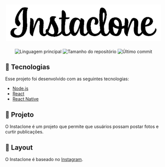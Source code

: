 <h1 align="center">
<img alt="Instaclone" width="500px"
src="https://github.com/lucasquitan/instaclone/blob/master/frontend/src/assets/gitlogo.png?raw=true">
</h1>

<p align="center">
<img alt="Linguagem principal" src="https://img.shields.io/github/languages/top/lucasquitan/instaclone">
<img alt="Tamanho do repositório"
src="https://img.shields.io/github/repo-size/lucasquitan/instaclone">
<img alt="Último commit"
src="https://img.shields.io/github/last-commit/lucasquitan/instaclone">
</p>  


## 🚀 Tecnologias  

Esse projeto foi desenvolvido com as seguintes tecnologias:  

- [Node.js](https://nodejs.org/en/)
- [React](https://reactjs.org)
- [React Native](https://facebook.github.io/react-native/)


## 🔨 Projeto

O Instaclone é um projeto que permite que usuários possam postar fotos e curtir publicações.


## 🎨 Layout
O Instaclone é baseado no [Instagram](https://www.instagram.com/).